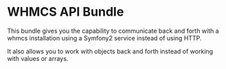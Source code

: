 WHMCS API Bundle
================

This bundle gives you the capability to communicate back and forth with a whmcs installation using a Symfony2 service instead of using HTTP.

It also allows you to work with objects back and forth instead of working with values or arrays.
